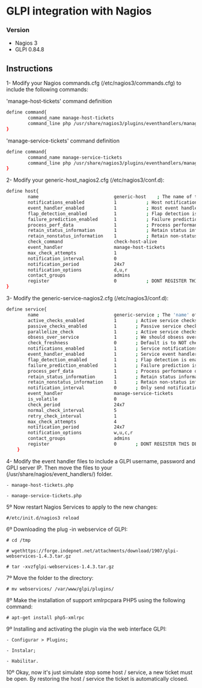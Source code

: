 # GLPI integration with Nagios

### Version
- Nagios 3
- GLPI 0.84.8

## Instructions

1- Modify your Nagios commands.cfg (/etc/nagios3/commands.cfg) to include the following commands:

'manage-host-tickets' command definition
```sh
define command{
		command_name manage-host-tickets
        command_line php /usr/share/nagios3/plugins/eventhandlers/manage-host-tickets.php event="$HOSTSTATE$" state="$HOSTSTATETYPE$" eventhost="$HOSTNAME$" hostattempts="$HOSTATTEMPT$" maxhostattempts="$MAXHOSTATTEMPTS$" hostproblemid="$HOSTPROBLEMID$" lasthostproblemid="$LASTHOSTPROBLEMID$"
}
```	 

'manage-service-tickets' command definition
```sh
define command{
		command_name manage-service-tickets
		command_line php /usr/share/nagios3/plugins/eventhandlers/manage-service-tickets.php event="$SERVICESTATE$" state="$SERVICESTATETYPE$" hoststate="$HOSTSTATE$" eventhost="$HOSTNAME$" service="$SERVICEDISPLAYNAME$" serviceattempts="$SERVICEATTEMPT$" maxserviceattempts="$MAXSERVICEATTEMPTS$" servicestate="$SERVICESTATE$" lastservicestate="$LASTSERVICESTATE$" servicecheckcommand="$SERVICECHECKCOMMAND$" serviceoutput="$SERVICEOUTPUT$" longserviceoutput="$LONGSERVICEOUTPUT$"
}
```

2- Modify your generic-host_nagios2.cfg (/etc/nagios3/conf.d):
```sh
define host{
        name                            generic-host    ; The name of this host template
        notifications_enabled           1       	; Host notifications are enabled
        event_handler_enabled           1       	; Host event handler is enabled
        flap_detection_enabled          1       	; Flap detection is enabled
        failure_prediction_enabled      1       	; Failure prediction is enabled
        process_perf_data               1       	; Process performance data
        retain_status_information       1       	; Retain status information across program restarts
        retain_nonstatus_information    1       	; Retain non-status information across program restarts
		check_command                   check-host-alive
		event_handler		            manage-host-tickets
		max_check_attempts      		1
		notification_interval   		0
		notification_period     		24x7
		notification_options    		d,u,r
		contact_groups          		admins
        register                        0       	; DONT REGISTER THIS DEFINITION - ITS NOT A REAL HOST, JUST A TEMPLATE!
}
```

3- Modify the generic-service-nagios2.cfg (/etc/nagios3/conf.d):
```sh
define service{
        name                            generic-service ; The 'name' of this service template
        active_checks_enabled           1       ; Active service checks are enabled
        passive_checks_enabled          1       ; Passive service checks are enabled/accepted
        parallelize_check               1       ; Active service checks should be parallelized (disabling this can lead to major performance problems)
        obsess_over_service             1       ; We should obsess over this service (if necessary)
        check_freshness                 0       ; Default is to NOT check service 'freshness'
        notifications_enabled           1       ; Service notifications are enabled
        event_handler_enabled           1       ; Service event handler is enabled
        flap_detection_enabled          1       ; Flap detection is enabled
        failure_prediction_enabled      1       ; Failure prediction is enabled
        process_perf_data               1       ; Process performance data
        retain_status_information       1       ; Retain status information across program restarts
        retain_nonstatus_information    1       ; Retain non-status information across program restarts
		notification_interval           0		; Only send notifications on status change by default.
		event_handler		            manage-service-tickets
		is_volatile                     0
		check_period                    24x7
		normal_check_interval           5
		retry_check_interval            1
		max_check_attempts              4
		notification_period             24x7
		notification_options            w,u,c,r
		contact_groups                  admins
        register                        0       ; DONT REGISTER THIS DEFINITION - ITS NOT A REAL SERVICE, JUST A TEMPLATE!
    }
```

4- Modify the event handler files to include a GLPI username, password and GPLI server IP. Then move the files to your (/usr/share/nagios/event_handlers/) folder.

	- manage-host-tickets.php
	
	- manage-service-tickets.php

5º Now restart Nagios Services to apply to the new changes:

	#/etc/init.d/nagios3 reload
	

6º Downloading the plug -in webservice of GLPI:

	# cd /tmp
	
	# wgethttps://forge.indepnet.net/attachments/download/1907/glpi-webservices-1.4.3.tar.gz
	
	# tar -xvzfglpi-webservices-1.4.3.tar.gz

7º Move the folder to the directory:	

	# mv webservices/ /var/www/glpi/plugins/

8º Make the installation of support xmlrpcpara PHP5 using the following command:

	# apt-get install php5-xmlrpc	

9º Installing and activating the plugin via the web interface GLPI:

	- Configurar > Plugins;
	
	- Instalar;
	
	- Habilitar.

10º Okay, now it's just simulate stop some host / service, a new ticket must be
open. By restoring the host / service the ticket is automatically closed.
